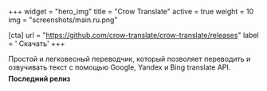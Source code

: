 +++
widget = "hero_img"
title = "Crow Translate"
active = true
weight = 10
img = "screenshots/main.ru.png"

[cta]
  url = "https://github.com/crow-translate/crow-translate/releases"
  label = '<i class="fas fa-download"></i> Скачать'
+++

Простой и легковесный переводчик, который позволяет переводить и озвучивать текст с помощью Google, Yandex и Bing translate API.

<div style="margin-top: -0.5rem;">
  <b><a id="academic-release" data-repo="crow-translate/crow-translate">
  Последний релиз <!-- V -->
  </a></b>
</div>
<script async defer src="https://buttons.github.io/buttons.js"></script>
